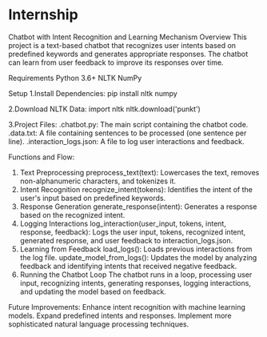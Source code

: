 # Internship
Chatbot with Intent Recognition and Learning Mechanism
Overview
This project is a text-based chatbot that recognizes user intents based on predefined keywords and generates appropriate responses. The chatbot can learn from user feedback to improve its responses over time.

Requirements
 Python 3.6+
 NLTK
 NumPy
 
Setup
1.Install Dependencies:
    pip install nltk numpy
      
2.Download NLTK Data:
    import nltk
    nltk.download('punkt')
    
3.Project Files:
    .chatbot.py: The main script containing the chatbot code.
    .data.txt: A file containing sentences to be processed (one sentence per line).
    .interaction_logs.json: A file to log user interactions and feedback.
    
Functions and Flow:
1. Text Preprocessing
preprocess_text(text): Lowercases the text, removes non-alphanumeric characters, and tokenizes it.
2. Intent Recognition
recognize_intent(tokens): Identifies the intent of the user's input based on predefined keywords.
3. Response Generation
generate_response(intent): Generates a response based on the recognized intent.
4. Logging Interactions
log_interaction(user_input, tokens, intent, response, feedback): Logs the user input, tokens, recognized intent, generated response, and user feedback to interaction_logs.json.
5. Learning from Feedback
load_logs(): Loads previous interactions from the log file.
update_model_from_logs(): Updates the model by analyzing feedback and identifying intents that received negative feedback.
6. Running the Chatbot Loop
The chatbot runs in a loop, processing user input, recognizing intents, generating responses, logging interactions, and updating the model based on feedback.


Future Improvements:
Enhance intent recognition with machine learning models.
Expand predefined intents and responses.
Implement more sophisticated natural language processing techniques.
